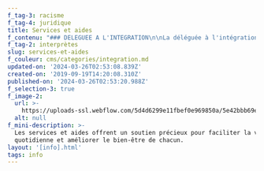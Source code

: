 ```yaml
---
f_tag-3: racisme
f_tag-4: juridique
title: Services et aides
f_contenu: "### DELEGUEE A L'INTEGRATION\n\nLa déléguée à l'intégration est une personne qui fait le lien entre la municipalité et les personnes étrangères qui vivent à Sierre. Elle est disponible pour accueillir les nouveaux arrivants, pour donner des conseils et des informations aux personnes étrangères, et pour les aider dans leurs démarches administratives. Ce service est gratuit.\n\n*   _Si vous avez besoin d'informations sur Sierre pour mieux vous intégrer..._\n*   _Si vous avez des difficultés dans vos démarches administratives dues à la langue ou à la culture..._\n*   _Si vous avez souhaité réaliser un CV..._\n*   _Si vous avez des idées pour développer un projet en rapport avec l'intégration et la lutte contre le racisme...  \n    ... n'hésitez pas à me contacter !_\n\n**Contact :** Sandrine Rudaz  \n**Adresse :** Hôtel de Ville, Rue du Bourg 14, bureau N° 114, au 1er étage de l'Hôtel de Ville  \n**Téléphone :** 027 452 02 34  \n**E-mail :** [**sandrine.rudaz@sierre.ch  \n‍**](mailto:sandrine.rudaz@sierre.ch)**Site Internet :** [**www.sierre.ch**](https://www.sierre.ch/fr/integration-1866.html)\n\n‍\n\n### ESPACE INTERCULTUREL SIERRE (EIS)\n\nL'Espace Interculturel est un lieu de rencontre et d'échanges pour les personnes étrangères et suisses.\n\n![](https://uploads-ssl.webflow.com/5d4d6299e11fbef0e969850a/5e428ca9c9b158b44e6fa80d_service%20et%20aide.jpeg)\n\n*   L'association peut également vous aider si vous avez des questions liées à l'intégration ou des documents que vous ne comprenez pas.\n*   L'association organise les mardis, jeudis et vendredi des activités variées: gymnastique douce, cuisine, lecture, tricot, yoga, ateliers floraux, etc. Pour consulter le programme d'activités de ce mois-ci, cliquez [**ici**](https://espacesierre.ch/activites-dintegration/plan-des-activites/) !\n*   L'association gère également une école de français (informations sous intégration/apprendre une langue).\n\n**Adresse :** Rue de la Monderèche 7, CP 365 (en face de l'ASLEC), 3960 Sierre\n\n‍**Coordinatrice :** Carol Ebener  \n**Téléphone :** 027 455 32 76  \n**E-mail :** [**espacesierre@bluewin.ch**](mailto:espacesierre@bluewin.ch)  \n**Site Internet :** [**www.espacesierre.ch**](https://espacesierre.ch/)\n\n‍\n\n### CENTRE SUISSES-IMMIGRES (CSI)\n\nCe centre est un espace d'accueil, un lieu de dialogue qui offre divers services :\n\n*   **Cours de français**, du lundi au vendredi, le matin et l'après-midi\n*   **Permanence** **juridique et sociale** qui propose des informations et des conseils sur: les permis de séjour, le regroupement familial, la reconnaissance des acquis professionnels dans le pays d'origine, les recours en matière de demandes d'asile, etc.\n*   **Divers ateliers** (cours de naturalisation, cours pour parler français)\n*   **Accompagnement mère-enfant** pour faciliter l'intégration des familles migrantes confrontées aux exigences du système scolaire valaisan.\n\nLe but du centre est de favoriser la participation des immigrés à la vie de la communauté locale dans le respect de leur identité et encourager leur accueil par la population indigène.\n\n**Adresse :**  \nC\uFEFFours de français - Activités d'intégration : Avenue du Tourbillon 34, 1950 Sion  \nP\uFEFFermanence juridique et sociale : Avenue des Mayennets 12, CP 142, 1950 Sion\n\n**Horaires :** lundi, mardi et jeudi de 14h00 à 18h00. Le mercredi de 18h00 à 21h00.\n\n**Téléphone :** 027 323 12 16  \n**E-mail :** [**info@csivs.ch**](mailto:info@csivs.ch)[  \n**‍**](mailto:csivs@bluewin.ch)**Site Internet :** [**www.csivs.ch**](http://www.csivs.ch/)\n\n‍\n\n### OEUVRE SUISSE D'ENTRAIDE OUVRIERE (OSEO)\n\nCette association propose de très nombreux projets dans différents domaines\n\n*   projet ABC pour soutenir les personnes à la recherche d'une solution professionnelle\n*   semestre de motivation qui est une mesure du chômage qui vise à aider les jeunes de 15 à 20 ans dans le choix et a recherche d'une formation\n*   projet migration qui favorise l'intégration socioculturelle des personnes migrantes par l'apprentissage du français et de la société d'accueil\n*   projet CAB qui propose des cours d'acquisitions de base et l'Atelier + qui s'adressent à des chômeurs non francophones, pas ou peu qualifiés\n\n**Adresse :** OSEO Valais, Rue Oscar-Bider 60, 1950 Sion\n\n**Horaires :** l'administration est généralement ouverte du lundi au vendredi de 7h30 à 11h45 et de 13h à 17h.\n\n**Téléphone :** 027 329 80 20  \n[**F\uFEFFormulaire de contact**](https://www.oseo-vs.ch/contact/)  \n‍**Site Internet :** [**www.oseo-vs.ch**](http://www.oseo-vs.ch/contact/)\n\n‍\n\n### ASSOCIATION VALAISANNE D'INTERPRETARIAT COMMUNAUTAIRE (AVIC)\n\nCette association offre un service d'interprétariat professionnel. Elle est composée de personnes de plusieurs cultures, ayant suivi une formation d'interprètes communautaires. L'anonymat est garantit. Ces services sont payants.\n\n**Adresse :** c/o OSEO Valais, Rue Oscar-Bider 60, 1950 Sion  \n**Horaires :** du lundi au vendredi de 8h30 à 11h30 et de 14h00 à 16h30\n\n**Téléphone :** 027 324 84 91  \n[**F\uFEFFormulaire de contact**](https://www.oseo-vs.ch/contact/)  \n**S\uFEFFite Internet :** [**www.oseo-vs.ch**](https://www.oseo-vs.ch/avic-action-valaisanne-pour-l-interpretariat-communautaire/)\n\n‍\n\n### **SERVICE NATIONAL D'INTERPRETARIAT TELEPHONIQUE**\n\nDes interprètes professionnel-le-s et certifié-e-s dans plus de 30 langues en quelques minutes, 24 heures sur 24. Discrétion garantie par le secret professionnel.\n\n**Adresse :** AOZ Medios, Zypressenstrasse 60, 8040 Zürich\n\n**Téléphone :** 0842 442 442  \n‍**Coût :** Un appel coûte CHF 3.- par minute, dès que la communication avec l'interprète téléphonique est établie et au moins CHF 30.- par mandat.\n\n**E-mail :** [**0842-442-442@aoz.ch  \n‍**](mailto:0842-442-442@aoz.ch)**Site Internet :** [**www.0842-442-442.ch**](http://www.0842-442-442.ch/)\n\n‍\n\n### RESEAU DE SOLIDARITE AVEC LES MIGRANTS (RESOLMI)\n\nCe réseau a pour objectif de défendre les droits des migrants. Les personnes de RESOLMI peuvent vous donner des conseils et vous accompagner dans vos démarches administratives (par exemple pour les permis de séjour). RESOLMI organise aussi des rencontres d'échanges et d'informations pour les migrants.\n\n**Adresse et contact :** RESOLMI, CP 165, 1870 Monthey 1\n\n**E-mail :** [**resolmi@hotmail.com  \n‍**](mailto:resolmi@notmail.com)**Site Internet :** [**www.resolmi.jimdo.com**](http://resolmi.jimdo.com/)\n\n‍\n\n### PERMANENCE JURIDIQUE\n\n**Permanence juridique de l'Ordre des avocats valaisans**\n\nGrâce à cette permanence, vous trouverez des informations sur vos droits et devoirs, et de l'aide pour entreprendre des démarches juridiques.  \nL\uFEFFes consultations sont données aux heures de la permanence, sans rendez-vous, et sont limitées à une durée maximum de 20 minutes (CHF 20.--).\n\n**Adresse :** Bureau de l'Ordre des Avocats Valaisans, Rue de Condémine 6, 1950 Sion  \n**Horaires :** le mardi de 17h00 à 19h00  \n‍**Site Internet :** [**www.oavs.ch**](http://www.oavs.ch/)\n\n‍\n\n### BUREAU D'ECOUTE CONTRE LE RACISME\n\nLe bureau propose un espace d'accueil, d'écoute et de soutien à toute personne victime de racisme, ainsi qu'aux tiers et aux auteurs.\n\n**Les consultations ont lieu sur rendez-vous uniquement !**\n\n**Adresse :** Rue du Chanoine Berchtold 10, 1950 Sion\n\n**Horaires:** ouvert le mardi et le vendredi toute la journée.\n\n‍**Contact :** Mandy Inserra  \n**Téléphone :** 079 640 70 74  \n‍**E-mail :** [**ecoute-racisme@croix-rouge-valais.ch  \n‍**](mailto:ecoute-racisme@croix-rouge-valais.ch)**Site Internet :** [**www.croix-rouge-valais.ch**](http://www.croix-rouge-valais.ch/organisation-aide/bureau-ecoute-contre-racisme-227.html)\n\n‍\n\n### TRADUCTIONS ECRITES\n\nCes services sont disponibles pour les travaux de traduction écrite importants. Pour la traduction de certains documents officiels, seul un traducteur agrée peut le faire.\n\n‍**_Association suisse des traducteurs jurés - ASTJ_**  \n**Adresse :** Rue Jacques-Grosselin 8, 1227 Carouge  \n**E-mail :** [**astj@astj.ch**](mailto:astj@astj.ch)  \n**Site Internet :** [**www.astj.ch**](http://www.astj.ch/)\n\n**_Traductrices et traducteurs-jurés du canton de Genève_**  \n**Adresse :** Rue de l'Hôtel-de-Ville 2, CP 3964, 1211 Genève 3  \n**Téléphone :** 022 327 95 60  \n**Site Internet :** [**www.ge.ch/traducteurs**](https://www.ge.ch/trouver-traducteur-jure)"
f_tag-2: interprètes
slug: services-et-aides
f_couleur: cms/categories/integration.md
updated-on: '2024-03-26T02:53:08.839Z'
created-on: '2019-09-19T14:20:08.310Z'
published-on: '2024-03-26T02:53:20.988Z'
f_selection-3: true
f_image-2:
  url: >-
    https://uploads-ssl.webflow.com/5d4d6299e11fbef0e969850a/5e42bbb69ecf03df24753e6b_service%20et%20aide.png
  alt: null
f_mini-description: >-
  Les services et aides offrent un soutien précieux pour faciliter la vie
  quotidienne et améliorer le bien-être de chacun.
layout: '[info].html'
tags: info
---
```



